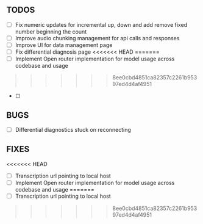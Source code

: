 ## TODOS

- [ ] Fix numeric updates for incremental up, down and add remove fixed number beginning the count
- [ ] Improve audio chunking management for api calls and responses
- [ ] Improve UI for data management page
- [ ] Fix differential diagnosis page
<<<<<<< HEAD
=======
- [ ] Implement Open router implementation for model usage across codebase and usage
>>>>>>> 8ee0cbd4851ca82357c2261b95397ed4d4af4951
- [ ]

## BUGS
- [ ] Differential diagnostics stuck on reconnecting

## FIXES
<<<<<<< HEAD
- [ ] Transcription url pointing to local host
- [ ] Implement Open router implementation for model usage across codebase and usage
=======
- [ ] Transcription url pointing to local host
>>>>>>> 8ee0cbd4851ca82357c2261b95397ed4d4af4951
